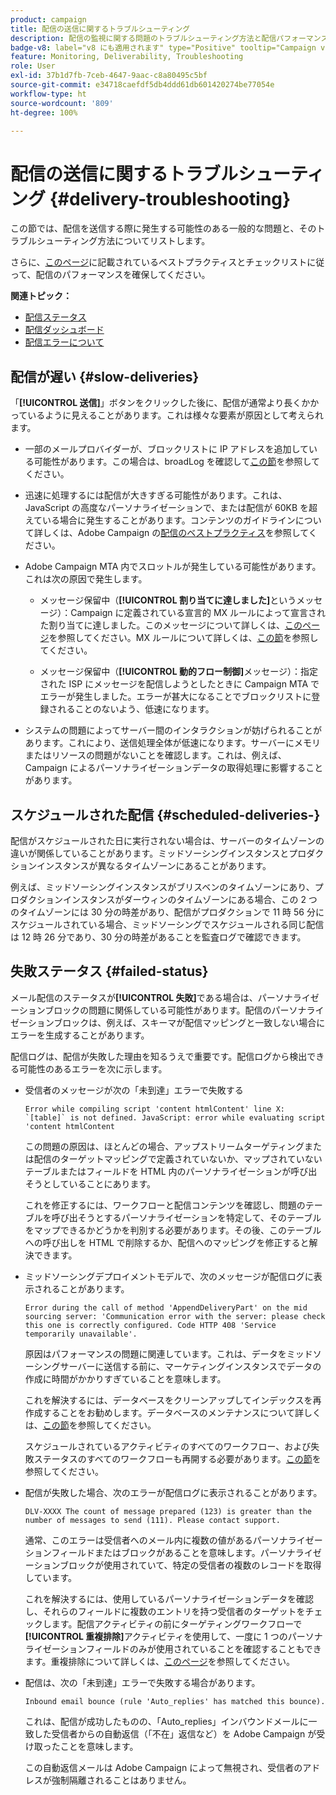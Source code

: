 ```yaml
---
product: campaign
title: 配信の送信に関するトラブルシューティング
description: 配信の監視に関する問題のトラブルシューティング方法と配信パフォーマンスについて詳しく説明します。
badge-v8: label="v8 にも適用されます" type="Positive" tooltip="Campaign v8 にも適用されます"
feature: Monitoring, Deliverability, Troubleshooting
role: User
exl-id: 37b1d7fb-7ceb-4647-9aac-c8a80495c5bf
source-git-commit: e34718caefdf5db4ddd61db601420274be77054e
workflow-type: ht
source-wordcount: '809'
ht-degree: 100%

---
```


# 配信の送信に関するトラブルシューティング {#delivery-troubleshooting}

この節では、配信を送信する際に発生する可能性のある一般的な問題と、そのトラブルシューティング方法についてリストします。

さらに、[このページ](delivery-performances.md)に記載されているベストプラクティスとチェックリストに従って、配信のパフォーマンスを確保してください。

**関連トピック：**

* [配信ステータス](delivery-statuses.md)
* [配信ダッシュボード](delivery-dashboard.md)
* [配信エラーについて](understanding-delivery-failures.md)

## 配信が遅い {#slow-deliveries}

「**[!UICONTROL 送信]**」ボタンをクリックした後に、配信が通常より長くかかっているように見えることがあります。これは様々な要素が原因として考えられます。

* 一部のメールプロバイダーが、ブロックリストに IP アドレスを追加している可能性があります。この場合は、broadLog を確認して[この節](about-deliverability.md)を参照してください。

* 迅速に処理するには配信が大きすぎる可能性があります。これは、JavaScript の高度なパーソナライゼーションで、または配信が 60KB を超えている場合に発生することがあります。コンテンツのガイドラインについて詳しくは、Adobe Campaign の[配信のベストプラクティス](delivery-best-practices.md)を参照してください。

* Adobe Campaign MTA 内でスロットルが発生している可能性があります。これは次の原因で発生します。

   * メッセージ保留中（**[!UICONTROL 割り当てに達しました]**&#x200B;というメッセージ）：Campaign に定義されている宣言的 MX ルールによって宣言された割り当てに達しました。このメッセージについて詳しくは、[このページ](deliverability-faq.md)を参照してください。MX ルールについて詳しくは、[この節](../../installation/using/email-deliverability.md#about-mx-rules)を参照してください。

   * メッセージ保留中（**[!UICONTROL 動的フロー制御]**&#x200B;メッセージ）：指定された ISP にメッセージを配信しようとしたときに Campaign MTA でエラーが発生しました。エラーが甚大になることでブロックリストに登録されることのないよう、低速になります。

* システムの問題によってサーバー間のインタラクションが妨げられることがあります。これにより、送信処理全体が低速になります。サーバーにメモリまたはリソースの問題がないことを確認します。これは、例えば、Campaign によるパーソナライゼーションデータの取得処理に影響することがあります。

## スケジュールされた配信 {#scheduled-deliveries-}

配信がスケジュールされた日に実行されない場合は、サーバーのタイムゾーンの違いが関係していることがあります。ミッドソーシングインスタンスとプロダクションインスタンスが異なるタイムゾーンにあることがあります。

例えば、ミッドソーシングインスタンスがブリスベンのタイムゾーンにあり、プロダクションインスタンスがダーウィンのタイムゾーンにある場合、この 2 つのタイムゾーンには 30 分の時差があり、配信がプロダクションで 11 時 56 分にスケジュールされている場合、ミッドソーシングでスケジュールされる同じ配信は 12 時 26 分であり、30 分の時差があることを監査ログで確認できます。

## 失敗ステータス {#failed-status}

メール配信のステータスが&#x200B;**[!UICONTROL 失敗]**&#x200B;である場合は、パーソナライゼーションブロックの問題に関係している可能性があります。配信のパーソナライゼーションブロックは、例えば、スキーマが配信マッピングと一致しない場合にエラーを生成することがあります。

配信ログは、配信が失敗した理由を知るうえで重要です。配信ログから検出できる可能性のあるエラーを次に示します。

* 受信者のメッセージが次の「未到達」エラーで失敗する

  ```
  Error while compiling script 'content htmlContent' line X: `[table]` is not defined. JavaScript: error while evaluating script 'content htmlContent
  ```

  この問題の原因は、ほとんどの場合、アップストリームターゲティングまたは配信のターゲットマッピングで定義されていないか、マップされていないテーブルまたはフィールドを HTML 内のパーソナライゼーションが呼び出そうとしていることにあります。

  これを修正するには、ワークフローと配信コンテンツを確認し、問題のテーブルを呼び出そうとするパーソナライゼーションを特定して、そのテーブルをマップできるかどうかを判別する必要があります。その後、このテーブルへの呼び出しを HTML で削除するか、配信へのマッピングを修正すると解決できます。

* ミッドソーシングデプロイメントモデルで、次のメッセージが配信ログに表示されることがあります。

  ```
  Error during the call of method 'AppendDeliveryPart' on the mid sourcing server: 'Communication error with the server: please check this one is correctly configured. Code HTTP 408 'Service temporarily unavailable'.
  ```

  原因はパフォーマンスの問題に関連しています。これは、データをミッドソーシングサーバーに送信する前に、マーケティングインスタンスでデータの作成に時間がかかりすぎていることを意味します。

  これを解決するには、データベースをクリーンアップしてインデックスを再作成することをお勧めします。データベースのメンテナンスについて詳しくは、[この節](../../production/using/recommendations.md)を参照してください。

  スケジュールされているアクティビティのすべてのワークフロー、および失敗ステータスのすべてのワークフローも再開する必要があります。[この節](../../workflow/using/scheduler.md)を参照してください。

* 配信が失敗した場合、次のエラーが配信ログに表示されることがあります。

  ```
  DLV-XXXX The count of message prepared (123) is greater than the number of messages to send (111). Please contact support.
  ```

  通常、このエラーは受信者へのメール内に複数の値があるパーソナライゼーションフィールドまたはブロックがあることを意味します。パーソナライゼーションブロックが使用されていて、特定の受信者の複数のレコードを取得しています。

  これを解決するには、使用しているパーソナライゼーションデータを確認し、それらのフィールドに複数のエントリを持つ受信者のターゲットをチェックします。配信アクティビティの前にターゲティングワークフローで&#x200B;**[!UICONTROL 重複排除]**&#x200B;アクティビティを使用して、一度に 1 つのパーソナライゼーションフィールドのみが使用されていることを確認することもできます。重複排除について詳しくは、[このページ](../../workflow/using/deduplication.md)を参照してください。

* 配信は、次の「未到達」エラーで失敗する場合があります。

  ```
  Inbound email bounce (rule 'Auto_replies' has matched this bounce).
  ```

  これは、配信が成功したものの、「Auto_replies」インバウンドメールに一致した受信者からの自動返信（「不在」返信など）を Adobe Campaign が受け取ったことを意味します。

  この自動返信メールは Adobe Campaign によって無視され、受信者のアドレスが強制隔離されることはありません。
